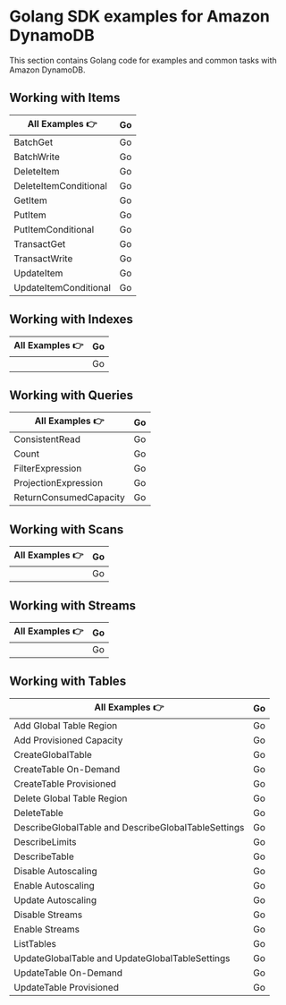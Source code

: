 # Golang SDK examples for Amazon DynamoDB

This section contains Golang code for examples and common tasks with Amazon DynamoDB.

## Working with Items

| All Examples 👉       | Go  |
| --------------------- | --- |
| BatchGet              | Go  |
| BatchWrite            | Go  |
| DeleteItem            | Go  |
| DeleteItemConditional | Go  |
| GetItem               | Go  |
| PutItem               | Go  |
| PutItemConditional    | Go  |
| TransactGet           | Go  |
| TransactWrite         | Go  |
| UpdateItem            | Go  |
| UpdateItemConditional | Go  |

## Working with Indexes

| All Examples 👉 | Go  |
| --------------- | --- |
|                 | Go  |

## Working with Queries

| All Examples 👉        | Go  |
| ---------------------- | --- |
| ConsistentRead         | Go  |
| Count                  | Go  |
| FilterExpression       | Go  |
| ProjectionExpression   | Go  |
| ReturnConsumedCapacity | Go  |

## Working with Scans

| All Examples 👉 | Go  |
| --------------- | --- |
|                 | Go  |

## Working with Streams

| All Examples 👉 | Go  |
| --------------- | --- |
|                 | Go  |

## Working with Tables

| All Examples 👉                                     | Go  |
| --------------------------------------------------- | --- |
| Add Global Table Region                             | Go  |
| Add Provisioned Capacity                            | Go  |
| CreateGlobalTable                                   | Go  |
| CreateTable On-Demand                               | Go  |
| CreateTable Provisioned                             | Go  |
| Delete Global Table Region                          | Go  |
| DeleteTable                                         | Go  |
| DescribeGlobalTable and DescribeGlobalTableSettings | Go  |
| DescribeLimits                                      | Go  |
| DescribeTable                                       | Go  |
| Disable Autoscaling                                 | Go  |
| Enable Autoscaling                                  | Go  |
| Update Autoscaling                                  | Go  |
| Disable Streams                                     | Go  |
| Enable Streams                                      | Go  |
| ListTables                                          | Go  |
| UpdateGlobalTable and UpdateGlobalTableSettings     | Go  |
| UpdateTable On-Demand                               | Go  |
| UpdateTable Provisioned                             | Go  |
